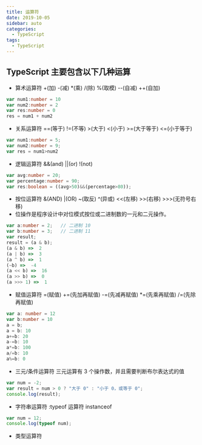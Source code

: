 ```yaml
---
title: 运算符
date: 2019-10-05
sidebar: auto
categories:
  - TypeScript
tags:
  - TypeScript
---
```

## TypeScript 主要包含以下几种运算
- 算术运算符 +(加) -(减)  *(乘)  /(除) %(取模) --(自减)  ++(自加)
```ts
var num1:number = 10
var num2:number = 2
var res:number = 0
res = num1 + num2
```
- 关系运算符 ==(等于)  !=(不等) >(大于)  <(小于)  >=(大于等于)  <=(小于等于)
 ```ts
var num1:number = 5;
var num2:number = 9;
var res = num1>num2 
```
- 逻辑运算符 &&(and)  ||(or)  !(not)
```ts
var avg:number = 20; 
var percentage:number = 90; 
var res:boolean = ((avg>50)&&(percentage>80)); 
```
- 按位运算符 &(AND) |(OR)  ~(取反)  ^(异或)  <<(左移)   >>(右移)  >>>(无符号右移)
- 位操作是程序设计中对位模式按位或二进制数的一元和二元操作。
 ```ts
var a:number = 2;   // 二进制 10 
var b:number = 3;   // 二进制 11
var result; 
result = (a & b);  
(a & b) =>  2
(a | b) =>  3
(a ^ b) =>  1
(~b) =>  -4
(a << b) =>  16
(a >> b) =>  0
(a >>> 1) =>  1
```
- 赋值运算符 =(赋值)  +=(先加再赋值)  -=(先减再赋值)  *=(先乘再赋值)  /=(先除再赋值)
```ts
var a: number = 12 
var b:number = 10  
a = b;
a = b: 10
a+=b: 20
a-=b: 10
a*=b: 100
a/=b: 10
a%=b: 0
```
- 三元/条件运算符 三元运算有 3 个操作数，并且需要判断布尔表达式的值
```ts
var num = -2;
var result = num > 0 ? "大于 0" : "小于 0，或等于 0";
console.log(result);
```
- 字符串运算符 :typeof 运算符   instanceof
```ts
var num = 12;
console.log(typeof num);
```
- 类型运算符